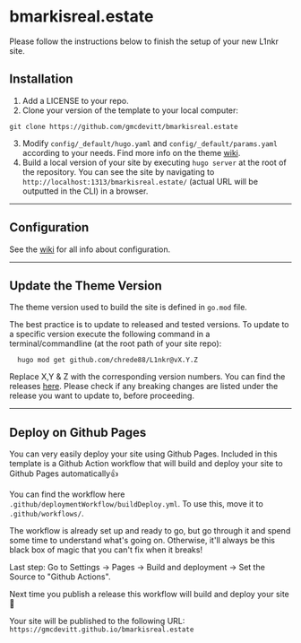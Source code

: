 # bmarkisreal.estate

Please follow the instructions below to finish the setup of your new L1nkr site.

## Installation

1) Add a LICENSE to your repo.
2) Clone your version of the template to your local computer:
```shell
git clone https://github.com/gmcdevitt/bmarkisreal.estate
```
3) Modify `config/_default/hugo.yaml` and `config/_default/params.yaml` according to your needs. Find more info on the theme [wiki](https://github.com/chrede88/L1nkr/wiki/Configuration).
4) Build a local version of your site by executing `hugo server` at the root of the repository. You can see the site by navigating to `http://localhost:1313/bmarkisreal.estate/` (actual URL will be outputted in the CLI) in a browser.

---

## Configuration

See the [wiki](https://github.com/chrede88/L1nkr/wiki) for all info about configuration.

---

## Update the Theme Version

The theme version used to build the site is defined in `go.mod` file.

The best practice is to update to released and tested versions. To update to a specific version execute the following command in a terminal/commandline (at the root path of your site repo):

```shell
  hugo mod get github.com/chrede88/L1nkr@vX.Y.Z
```
Replace X,Y & Z with the corresponding version numbers. You can find the releases [here](https://github.com/chrede88/L1nkr/releases). Please check if any breaking changes are listed under the release you want to update to, before proceeding.

---

## Deploy on Github Pages
You can very easily deploy your site using Github Pages. Included in this template is a Github Action workflow that will build and deploy your site to Github Pages automatically:+1:

You can find the workflow here `.github/deploymentWorkflow/buildDeploy.yml`. To use this, move it to `.github/workflows/`.

The workflow is already set up and ready to go, but go through it and spend some time to understand what's going on. Otherwise, it'll always be this black box of magic that you can't fix when it breaks!

Last step: Go to Settings -> Pages -> Build and deployment -> Set the Source to "Github Actions".

Next time you publish a release this workflow will build and deploy your site :tada:

Your site will be published to the following URL:
`https://gmcdevitt.github.io/bmarkisreal.estate`